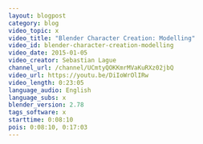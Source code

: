 ```yaml
---
layout: blogpost
category: blog
video_topic: x
video_title: "Blender Character Creation: Modelling"
video_id: blender-character-creation-modelling
video_date: 2015-01-05
video_creator: Sebastian Lague
channel_url: /channel/UCmtyQOKKmrMVaKuRXz02jbQ
video_url: https://youtu.be/DiIoWrOlIRw
video_length: 0:23:05
language_audio: English
language_subs: x
blender_version: 2.78
tags_software: x
starttime: 0:08:10
pois: 0:08:10, 0:17:03
---
```

